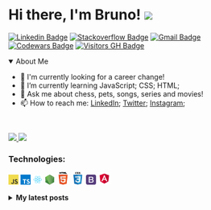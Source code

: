 <h1> Hi there, I'm Bruno! <img src="https://media.giphy.com/media/iigp4VDyf5dCLRlGkm/giphy.gif" width="50"></h1>

[![Linkedin Badge](https://img.shields.io/badge/-LinkedIn-blue?style=flat-square&logo=Linkedin&logoColor=white&link=https://www.linkedin.com/in/bruno-nishimura/)](https://www.linkedin.com/in/bruno-nishimura/)
[![Stackoverflow Badge](https://img.shields.io/badge/-Stackoverflow-4CA143?style=flat-square&logo=Stackoverflow&logoColor=white&link=https://stackexchange.com/users/20332627/bruno-nishimura)](https://stackexchange.com/users/20332627/bruno-nishimura)
[![Gmail Badge](https://img.shields.io/badge/-by.nishimura@gmail.com-c14438?style=flat-square&logo=Gmail&logoColor=white&link=mailto:by.nishimura@gmail.com)](mailto:by.nishimura;2gmail.com)
[![Codewars Badge](https://www.codewars.com/users/Bruno%20Nishimura/badges/micro)](https://www.codewars.com/users/Bruno%20Nishimura/badges/micro)
[![Visitors GH Badge](https://badges.pufler.dev/visits/BrunoNishimura/BrunoNishimura)](https://badges.pufler.dev/visits/BrunoNishimura/BrunoNishimura)

<details open>
  <summary>About Me</summary>

- 🔭 I'm currently looking for a career change!
- 🌱 I’m currently learning JavaScript; CSS; HTML;
- 💬 Ask me about chess, pets, songs, series and movies!
- 📫 How to reach me: [LinkedIn](https://www.linkedin.com/in/bruno-nishimura/); [Twitter](); [Instagram](https://www.instagram.com/br.yuji/);
</details>

<br>
<p align="justify">
  <a href="https://github.com/BrunoNishimura/github-readme-stats">
    <img
      align="justify"
      height="150"
      src="https://github-readme-stats.vercel.app/api?username=BrunoNishimura&count_private=true&show_icons=true&custom_title=Bruno%20Y.%20Nishimura's%20Github%20Status&hide=issues&theme=vision-friendly-dark"
    />
   </a>

  <a href="https://github.com/brunonishimura/github-readme-stats">
    <img
      align="auto"
      height="150"
      src="https://github-readme-stats.vercel.app/api/top-langs/?username=BrunoNishimura&layout=compact&theme=vision-friendly-dark" />
  </a>  
</p>


<!--### Studying:-->
### Technologies:
<code><img height="20" src="https://raw.githubusercontent.com/github/explore/80688e429a7d4ef2fca1e82350fe8e3517d3494d/topics/javascript/javascript.png"></code>
<code><img height="20" src="https://raw.githubusercontent.com/github/explore/80688e429a7d4ef2fca1e82350fe8e3517d3494d/topics/typescript/typescript.png"></code>
<code><img height="20" src="https://raw.githubusercontent.com/github/explore/80688e429a7d4ef2fca1e82350fe8e3517d3494d/topics/react/react.png"></code>
<code><img height="20" src="https://raw.githubusercontent.com/github/explore/80688e429a7d4ef2fca1e82350fe8e3517d3494d/topics/nodejs/nodejs.png"></code> 
<code><img height="25" src="https://raw.githubusercontent.com/github/explore/80688e429a7d4ef2fca1e82350fe8e3517d3494d/topics/html/html.png"></code> 
<code><img height="25" src="https://raw.githubusercontent.com/github/explore/80688e429a7d4ef2fca1e82350fe8e3517d3494d/topics/css/css.png"></code>
<code><img height="20" src="https://raw.githubusercontent.com/github/explore/80688e429a7d4ef2fca1e82350fe8e3517d3494d/topics/bootstrap/bootstrap.png"></code>
<code><img height="25" src="https://raw.githubusercontent.com/github/explore/80688e429a7d4ef2fca1e82350fe8e3517d3494d/topics/angular/angular.png"></code>

<details>
  <summary><b>My latest posts</b></summary>

- 📌 [Gama Academy - XP36](https://www.linkedin.com/pulse/)
</details>
